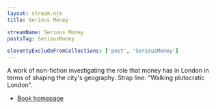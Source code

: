 ```yaml
---
layout: stream.njk
title: Serious Money

streamName: Serious Money
postsTag: SeriousMoney

eleventyExcludeFromCollections: ['post', 'SeriousMoney']
---
```


A work of non-fiction investigating the role that money has in London in terms of shaping the city's geography. Strap line: "Walking plutocratic London".

* [Book homepage](https://seriousmoneybook.com/)
